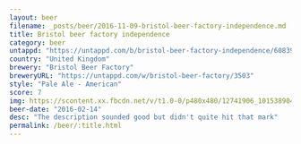 ```yaml
---
layout: beer
filename: _posts/beer/2016-11-09-bristol-beer-factory-independence.md
title: Bristol beer factory independence
category: beer
untappd: "https://untappd.com/b/bristol-beer-factory-independence/60839"
country: "United Kingdom"
brewery: "Bristol Beer Factory"
breweryURL: "https://untappd.com/w/bristol-beer-factory/3503"
style: "Pale Ale - American"
score: 7
img: https://scontent.xx.fbcdn.net/v/t1.0-0/p480x480/12741906_10153890416078745_2509646553682533650_n.jpg?oh=dc725505c4e44c5f660ac7237473f625&oe=5944ADFF
beer-date: "2016-02-14"
desc: "The description sounded good but didn't quite hit that mark"
permalink: /beer/:title.html
---
```

